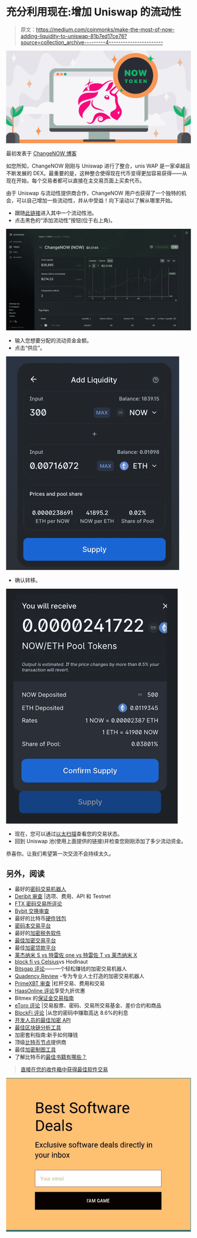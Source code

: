 # 充分利用现在:增加 Uniswap 的流动性

> 原文：<https://medium.com/coinmonks/make-the-most-of-now-adding-liquidity-to-uniswap-81b7ed17ce76?source=collection_archive---------4----------------------->

![](img/243dee8a1dafa64a32266bec15cdd0f5.png)

最初发表于 [ChangeNOW 博客](https://changenow.io/blog/make-the-most-of-now-adding-liquidity-to-uniswap)

如您所知，ChangeNOW 刚刚与 Uniswap 进行了整合，unis WAP 是一家卓越且不断发展的 DEX。最重要的是，这种整合使得现在代币变得更加容易获得——从现在开始，每个交易者都可以直接在主交易页面上买卖代币。

由于 Uniswap 与流动性提供商合作，ChangeNOW 用户也获得了一个独特的机会，可以自己增加一些流动性，并从中受益！向下滚动以了解从哪里开始。

*   跟随[此链接](https://info.uniswap.org/token/0xe9a95d175a5f4c9369f3b74222402eb1b837693b)进入其中一个流动性池。
*   点击黑色的“添加流动性”按钮(位于右上角)。

![](img/381eb14419162df70e8bfb6f52b01678.png)

*   输入您想要分配的流动资金金额。
*   点击“供应”。

![](img/dea7468c662ce336730bca0dbaaf96be.png)

*   确认转移。

![](img/06e7fee2a55b86f3517d5a717ddf972c.png)

*   现在，您可以通过[以太扫描](https://etherscan.io/)查看您的交易状态。
*   回到 Uniswap 池(使用上面提供的链接)并检查您刚刚添加了多少流动资金。

恭喜你。让我们希望第一次交流不会持续太久。

## 另外，阅读

*   最好的[密码交易机器人](/coinmonks/crypto-trading-bot-c2ffce8acb2a)
*   [Deribit 审查](/coinmonks/deribit-review-options-fees-apis-and-testnet-2ca16c4bbdb2) |选项、费用、API 和 Testnet
*   [FTX 密码交易所评论](/coinmonks/ftx-crypto-exchange-review-53664ac1198f)
*   [Bybit 交换审查](/coinmonks/bybit-exchange-review-dbd570019b71)
*   最好的比特币[硬件钱包](/coinmonks/the-best-cryptocurrency-hardware-wallets-of-2020-e28b1c124069?source=friends_link&sk=324dd9ff8556ab578d71e7ad7658ad7c)
*   [密码本交易平台](/coinmonks/top-10-crypto-copy-trading-platforms-for-beginners-d0c37c7d698c)
*   最好的[加密税务软件](/coinmonks/best-crypto-tax-tool-for-my-money-72d4b430816b)
*   [最佳加密交易平台](/coinmonks/the-best-crypto-trading-platforms-in-2020-the-definitive-guide-updated-c72f8b874555)
*   最佳[加密贷款平台](/coinmonks/top-5-crypto-lending-platforms-in-2020-that-you-need-to-know-a1b675cec3fa)
*   [莱杰纳米 S vs 特雷佐 one vs 特雷佐 T vs 莱杰纳米 X](https://blog.coincodecap.com/ledger-nano-s-vs-trezor-one-ledger-nano-x-trezor-t)
*   [block fi vs Celsius](/coinmonks/blockfi-vs-celsius-vs-hodlnaut-8a1cc8c26630)vs Hodlnaut
*   [Bitsgap 评论](/coinmonks/bitsgap-review-a-crypto-trading-bot-that-makes-easy-money-a5d88a336df2)——一个轻松赚钱的加密交易机器人
*   [Quadency Review](/coinmonks/quadency-review-a-crypto-trading-automation-platform-3068eaa374e1) -专为专业人士打造的加密交易机器人
*   [PrimeXBT 审查](/coinmonks/primexbt-review-88e0815be858) |杠杆交易、费用和交易
*   [HaasOnline 评论](/coinmonks/haasonline-review-d8d1a3400419)享受九折优惠
*   Bitmex 的[保证金交易指南](/coinmonks/the-idiots-guide-to-margin-trading-on-bitmex-dbbd7742c6fc?source=friends_link&sk=7bfa99d2a181142510c8442c8ddb0786)
*   [eToro 评论](/coinmonks/etoro-review-78807ddeb33c) |交易股票、密码、交易所交易基金、差价合约和商品
*   [BlockFi 评论](/coinmonks/blockfi-review-53096053c097) |从您的密码中赚取高达 8.6%的利息
*   [开发人员的最佳加密 API](/coinmonks/best-crypto-apis-for-developers-5efe3a597a9f)
*   [最佳区块链分析工具](https://bitquery.io/blog/best-blockchain-analysis-tools-and-software)
*   加密套利指南:新手如何赚钱
*   顶级[比特币节点](https://blog.coincodecap.com/bitcoin-node-solutions)提供商
*   最佳[加密制图工具](/coinmonks/what-are-the-best-charting-platforms-for-cryptocurrency-trading-85aade584d80)
*   了解比特币的[最佳书籍有哪些？](/coinmonks/what-are-the-best-books-to-learn-bitcoin-409aeb9aff4b)

> [直接在您的收件箱中获得最佳软件交易](/coinmonks/newsletters/coinmonks)

[![](img/160ce73bd06d46c2250251e7d5969f9d.png)](https://medium.com/coinmonks/newsletters/coinmonks)